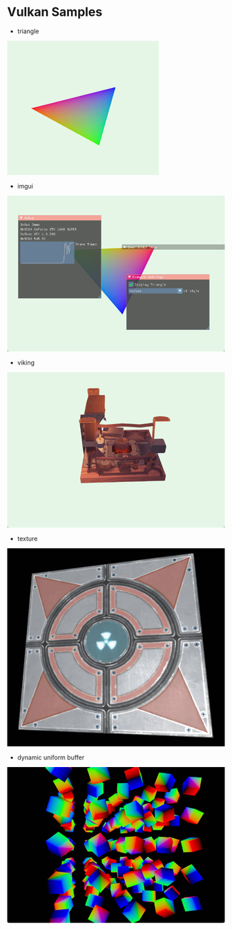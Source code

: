 # Vulkan Samples
- triangle
  
![](MdImages/triangle.jpg)
- imgui

![](MdImages/Imgui.jpg)
- viking

![](MdImages/viking.jpg)
- texture

![](MdImages/texture.jpg)
- dynamic uniform buffer
  
![](MdImages/dynamicBuffer.jpg)